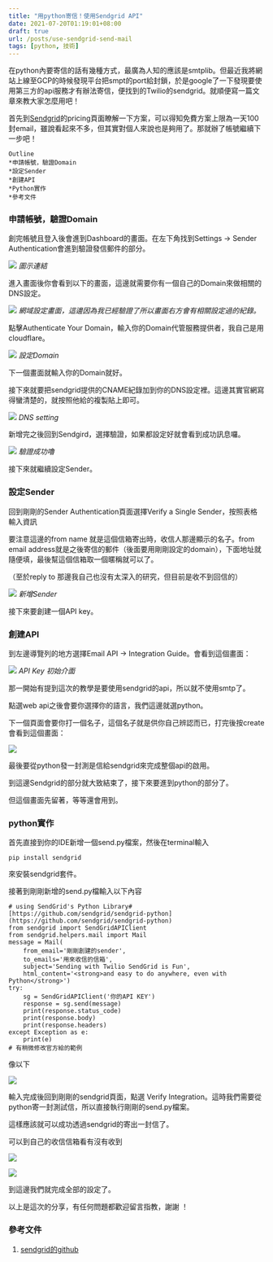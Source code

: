 ```yaml
---
title: "用python寄信！使用Sendgrid API"
date: 2021-07-20T01:19:01+08:00
draft: true
url: /posts/use-sendgrid-send-mail
tags: [python, 技術]
---
```


在python內要寄信的話有幾種方式，最廣為人知的應該是smtplib。但最近我將網站上線至GCP的時候發現平台把smpt的port給封鎖，於是google了一下發現要使用第三方的api服務才有辦法寄信，便找到的Twilio的sendgrid。就順便寫一篇文章來教大家怎麼用吧！

首先到[Sendgrid](https://sendgrid.com/pricing/)的pricing頁面瞭解一下方案，可以得知免費方案上限為一天100封email，雖說看起來不多，但其實對個人來說也是夠用了。那就辦了帳號繼續下一步吧！

    Outline
    *申請帳號，驗證Domain
    *設定Sender
    *創建API
    *Python實作
    *參考文件

### 申請帳號，驗證Domain

創完帳號且登入後會進到Dashboard的畫面。在左下角找到Settings -> Sender Authentication會進到驗證發信郵件的部分。

![](https://cdn-images-1.medium.com/max/2000/1*goK_r-vIRCq3JkAIOypK0w.jpeg)
*圖示連結*

進入畫面後你會看到以下的畫面，這邊就需要你有一個自己的Domain來做相關的DNS設定。

![](https://cdn-images-1.medium.com/max/3392/1*GLpB8DiOpjrs5Bi0LFU4jw.jpeg)
*網域設定畫面，這邊因為我已經驗證了所以畫面右方會有相關設定過的紀錄。*

點擊Authenticate Your Domain，輸入你的Domain代管服務提供者，我自己是用cloudflare。

![](https://cdn-images-1.medium.com/max/3396/1*irBZajR3omFLxSeUcGRlbw.jpeg)
*設定Domain*

下一個畫面就輸入你的Domain就好。

接下來就要把sendgrid提供的CNAME紀錄加到你的DNS設定裡。這邊其實官網寫得蠻清楚的，就按照他給的複製貼上即可。

![](https://cdn-images-1.medium.com/max/3416/1*tujIB14meqmieYf7f-9Rpw.jpeg)
*DNS setting*

新增完之後回到Sendgird，選擇驗證，如果都設定好就會看到成功訊息囉。

![](https://cdn-images-1.medium.com/max/3306/1*_fPat08HoLQh77HIsEuYHA.jpeg)
*驗證成功嚕*

接下來就繼續設定Sender。

### 設定Sender

回到剛剛的Sender Authentication頁面選擇Verify a Single Sender，按照表格輸入資訊

要注意這邊的from name 就是這個信箱寄出時，收信人那邊顯示的名子。from email address就是之後寄信的郵件（後面要用剛剛設定的domain），下面地址就隨便填，最後幫這個信箱取一個暱稱就可以了。

（至於reply to 那邊我自己也沒有太深入的研究，但目前是收不到回信的）

![](https://cdn-images-1.medium.com/max/2000/1*XHhOfI22Sb5kZG3SM2oUvQ.jpeg)
*新增Sender*

接下來要創建一個API key。

### 創建API

到左邊導覽列的地方選擇Email API -> Integration Guide。會看到這個畫面：

![](https://cdn-images-1.medium.com/max/2124/1*jOg7l7B-jOZSbLTK8SaEjQ.jpeg)
*API Key 初始介面*

那一開始有提到這次的教學是要使用sendgrid的api，所以就不使用smtp了。

點選web api之後會要你選擇你的語言，我們這邊就選python。

下一個頁面會要你打一個名子，這個名子就是供你自己辨認而已，打完後按create會看到這個畫面：

![](https://cdn-images-1.medium.com/max/2230/1*g_ImzGdu3DEUKHut7p-Y4A.jpeg)

最後要從python發一封測是信給sendgrid來完成整個api的啟用。

到這邊Sendgrid的部分就大致結束了，接下來要進到python的部分了。

但這個畫面先留著，等等還會用到。

### python實作

首先直接到你的IDE新增一個send.py檔案，然後在terminal輸入

    pip install sendgrid

來安裝sendgrid套件。

接著到剛剛新增的send.py檔輸入以下內容

    # using SendGrid's Python Library# [https://github.com/sendgrid/sendgrid-python](https://github.com/sendgrid/sendgrid-python)
    from sendgrid import SendGridAPIClient
    from sendgrid.helpers.mail import Mail 
    message = Mail(
        from_email='剛剛創建的sender',    
        to_emails='用來收信的信箱',
        subject='Sending with Twilio SendGrid is Fun',
        html_content='<strong>and easy to do anywhere, even with Python</strong>')
    try:
        sg = SendGridAPIClient('你的API KEY')
        response = sg.send(message)
        print(response.status_code)
        print(response.body)
        print(response.headers)
    except Exception as e:
        print(e)
    # 有稍微修改官方給的範例

像以下

![](https://cdn-images-1.medium.com/max/2796/1*tdLILelZha6fkrVSIS8CJQ.jpeg)

輸入完成後回到剛剛的sendgrid頁面，點選 Verify Integration。這時我們需要從python寄一封測試信，所以直接執行剛剛的send.py檔案。

這樣應該就可以成功透過sendgrid的寄出一封信了。

可以到自己的收信信箱看有沒有收到

![](https://cdn-images-1.medium.com/max/3186/1*xp9ANgV33k9WiHsci8BasQ.jpeg)

![](https://cdn-images-1.medium.com/max/2000/1*GQO3bpBEVBJI1NXQi-ZwJQ.jpeg)

到這邊我們就完成全部的設定了。

以上是這次的分享，有任何問題都歡迎留言指教，謝謝 ！

### 參考文件

1. [sendgrid的github](https://github.com/sendgrid/sendgrid-python)
